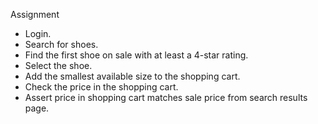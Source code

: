 Assignment

- Login.
- Search for shoes.
- Find the first shoe on sale with at least a 4-star rating.
- Select the shoe.
- Add the smallest available size to the shopping cart.
- Check the price in the shopping cart.
- Assert price in shopping cart matches sale price from search results page.